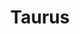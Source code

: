 ---
ee_id: '131'
site: '1'
type: '2'
long_id: 2011-129 Taurus
url: 2011-129-taurus
year: '2011'
medium: Pencil on paper (produced with Mutoh XP-300 Series printer)
commission:
add_credit:
dims: 13 x 20 inches
pitch: "<p>​Plotter-drawn 90s Ford Taurus, produced in an edition of 3. </p>"
ps:
live_url:
related:
title: Taurus
youtube:
imgs: "{filedir_1}taurus-2011-129-digital-database-ih.jpg"
subheading:
year2: '2011'
download:
add_credits:
related_code:
! '':
layout: things-i-made
---